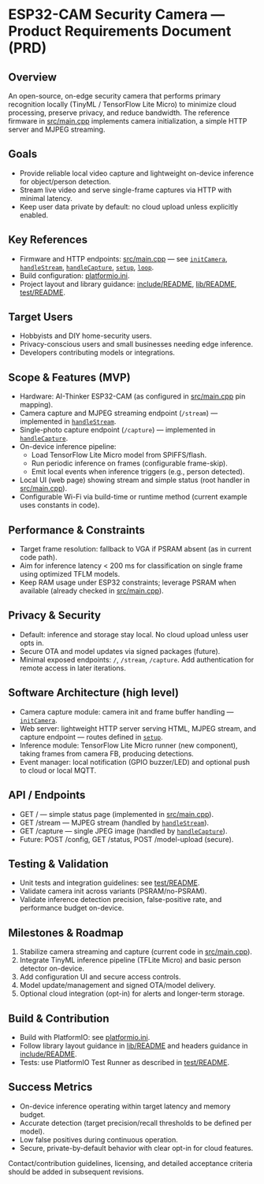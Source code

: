 # ESP32-CAM Security Camera — Product Requirements Document (PRD)

## Overview
An open-source, on-edge security camera that performs primary recognition locally (TinyML / TensorFlow Lite Micro) to minimize cloud processing, preserve privacy, and reduce bandwidth. The reference firmware in [src/main.cpp](src/main.cpp) implements camera initialization, a simple HTTP server and MJPEG streaming.

## Goals
- Provide reliable local video capture and lightweight on-device inference for object/person detection.
- Stream live video and serve single-frame captures via HTTP with minimal latency.
- Keep user data private by default: no cloud upload unless explicitly enabled.

## Key References
- Firmware and HTTP endpoints: [src/main.cpp](src/main.cpp) — see [`initCamera`](src/main.cpp), [`handleStream`](src/main.cpp), [`handleCapture`](src/main.cpp), [`setup`](src/main.cpp), [`loop`](src/main.cpp).
- Build configuration: [platformio.ini](platformio.ini).
- Project layout and library guidance: [include/README](include/README), [lib/README](lib/README), [test/README](test/README).

## Target Users
- Hobbyists and DIY home-security users.
- Privacy-conscious users and small businesses needing edge inference.
- Developers contributing models or integrations.

## Scope & Features (MVP)
- Hardware: AI-Thinker ESP32-CAM (as configured in [src/main.cpp](src/main.cpp) pin mapping).
- Camera capture and MJPEG streaming endpoint (`/stream`) — implemented in [`handleStream`](src/main.cpp).
- Single-photo capture endpoint (`/capture`) — implemented in [`handleCapture`](src/main.cpp).
- On-device inference pipeline:
  - Load TensorFlow Lite Micro model from SPIFFS/flash.
  - Run periodic inference on frames (configurable frame-skip).
  - Emit local events when inference triggers (e.g., person detected).
- Local UI (web page) showing stream and simple status (root handler in [src/main.cpp](src/main.cpp)).
- Configurable Wi-Fi via build-time or runtime method (current example uses constants in code).

## Performance & Constraints
- Target frame resolution: fallback to VGA if PSRAM absent (as in current code path).
- Aim for inference latency < 200 ms for classification on single frame using optimized TFLM models.
- Keep RAM usage under ESP32 constraints; leverage PSRAM when available (already checked in [src/main.cpp](src/main.cpp)).

## Privacy & Security
- Default: inference and storage stay local. No cloud upload unless user opts in.
- Secure OTA and model updates via signed packages (future).
- Minimal exposed endpoints: `/`, `/stream`, `/capture`. Add authentication for remote access in later iterations.

## Software Architecture (high level)
- Camera capture module: camera init and frame buffer handling — [`initCamera`](src/main.cpp).
- Web server: lightweight HTTP server serving HTML, MJPEG stream, and capture endpoint — routes defined in [`setup`](src/main.cpp).
- Inference module: TensorFlow Lite Micro runner (new component), taking frames from camera FB, producing detections.
- Event manager: local notification (GPIO buzzer/LED) and optional push to cloud or local MQTT.

## API / Endpoints
- GET / — simple status page (implemented in [src/main.cpp](src/main.cpp)).
- GET /stream — MJPEG stream (handled by [`handleStream`](src/main.cpp)).
- GET /capture — single JPEG image (handled by [`handleCapture`](src/main.cpp)).
- Future: POST /config, GET /status, POST /model-upload (secure).

## Testing & Validation
- Unit tests and integration guidelines: see [test/README](test/README).
- Validate camera init across variants (PSRAM/no-PSRAM).
- Validate inference detection precision, false-positive rate, and performance budget on-device.

## Milestones & Roadmap
1. Stabilize camera streaming and capture (current code in [src/main.cpp](src/main.cpp)).
2. Integrate TinyML inference pipeline (TFLite Micro) and basic person detector on-device.
3. Add configuration UI and secure access controls.
4. Model update/management and signed OTA/model delivery.
5. Optional cloud integration (opt-in) for alerts and longer-term storage.

## Build & Contribution
- Build with PlatformIO: see [platformio.ini](platformio.ini).
- Follow library layout guidance in [lib/README](lib/README) and headers guidance in [include/README](include/README).
- Tests: use PlatformIO Test Runner as described in [test/README](test/README).

## Success Metrics
- On-device inference operating within target latency and memory budget.
- Accurate detection (target precision/recall thresholds to be defined per model).
- Low false positives during continuous operation.
- Secure, private-by-default behavior with clear opt-in for cloud features.

Contact/contribution guidelines, licensing, and detailed acceptance criteria should be added in subsequent revisions.